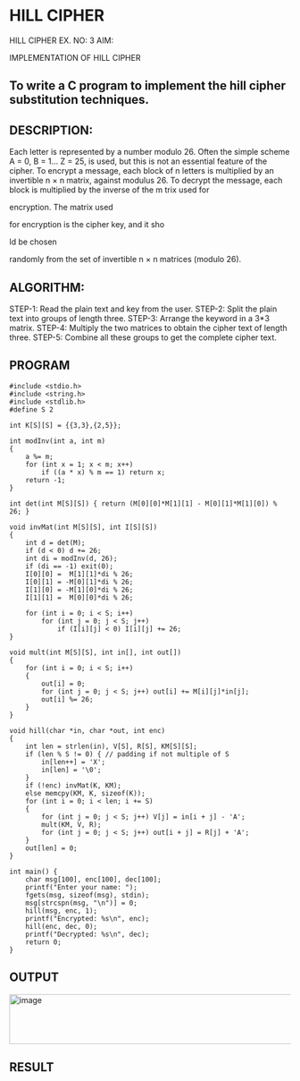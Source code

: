 # HILL CIPHER
HILL CIPHER
EX. NO: 3 AIM:
 

IMPLEMENTATION OF HILL CIPHER
 
## To write a C program to implement the hill cipher substitution techniques.

## DESCRIPTION:

Each letter is represented by a number modulo 26. Often the simple scheme A = 0, B
= 1... Z = 25, is used, but this is not an essential feature of the cipher. To encrypt a message, each block of n letters is  multiplied by an invertible n × n matrix, against modulus 26. To
decrypt the message, each block is multiplied by the inverse of the m trix used for
 
encryption. The matrix used
 
for encryption is the cipher key, and it sho
 
ld be chosen
 
randomly from the set of invertible n × n matrices (modulo 26).


## ALGORITHM:

STEP-1: Read the plain text and key from the user. STEP-2: Split the plain text into groups of length three. STEP-3: Arrange the keyword in a 3*3 matrix.
STEP-4: Multiply the two matrices to obtain the cipher text of length three.
STEP-5: Combine all these groups to get the complete cipher text.

## PROGRAM 
```
#include <stdio.h>
#include <string.h>
#include <stdlib.h>
#define S 2

int K[S][S] = {{3,3},{2,5}};

int modInv(int a, int m) 
{
    a %= m;
    for (int x = 1; x < m; x++) 
        if ((a * x) % m == 1) return x;
    return -1;
}

int det(int M[S][S]) { return (M[0][0]*M[1][1] - M[0][1]*M[1][0]) % 26; }

void invMat(int M[S][S], int I[S][S])
{
    int d = det(M); 
    if (d < 0) d += 26;
    int di = modInv(d, 26); 
    if (di == -1) exit(0);
    I[0][0] =  M[1][1]*di % 26;
    I[0][1] = -M[0][1]*di % 26;
    I[1][0] = -M[1][0]*di % 26;
    I[1][1] =  M[0][0]*di % 26;

    for (int i = 0; i < S; i++) 
        for (int j = 0; j < S; j++)
            if (I[i][j] < 0) I[i][j] += 26;
}

void mult(int M[S][S], int in[], int out[]) 
{
    for (int i = 0; i < S; i++) 
    {
        out[i] = 0;
        for (int j = 0; j < S; j++) out[i] += M[i][j]*in[j];
        out[i] %= 26;
    }
}

void hill(char *in, char *out, int enc) 
{
    int len = strlen(in), V[S], R[S], KM[S][S];
    if (len % S != 0) { // padding if not multiple of S
        in[len++] = 'X';
        in[len] = '\0';
    }
    if (!enc) invMat(K, KM); 
    else memcpy(KM, K, sizeof(K));
    for (int i = 0; i < len; i += S) 
    {
        for (int j = 0; j < S; j++) V[j] = in[i + j] - 'A';
        mult(KM, V, R);
        for (int j = 0; j < S; j++) out[i + j] = R[j] + 'A';
    }
    out[len] = 0;
}

int main() {
    char msg[100], enc[100], dec[100];
    printf("Enter your name: ");
    fgets(msg, sizeof(msg), stdin);
    msg[strcspn(msg, "\n")] = 0;
    hill(msg, enc, 1); 
    printf("Encrypted: %s\n", enc);
    hill(enc, dec, 0); 
    printf("Decrypted: %s\n", dec);
    return 0;
}
```
## OUTPUT
<img width="780" height="89" alt="image" src="https://github.com/user-attachments/assets/13a4dcb4-1b3b-476d-bca8-1c91c08a43f1" />

## RESULT
